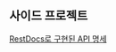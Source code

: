 ## 사이드 프로젝트
[RestDocs로 구현된 API 명세](https://sariiiiiiii.github.io/side-project-java/src/main/resources/static/index.html)
